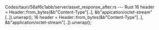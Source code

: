 Codes/tauri/58af6c1abb/server/asset_response_after.rs --- Rust
16     header = Header::from_bytes(&b"Content-Type"[..], &b"appication/octet-stream"[..]).unwrap();                                                          16     header = Header::from_bytes(&b"Content-Type"[..], &b"application/octet-stream"[..]).unwrap();

